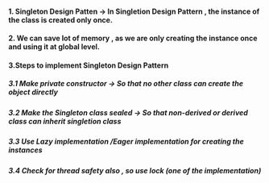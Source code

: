 
 #### 1. Singleton Design Patten -> In Singletion Design Pattern , the instance of the class is created only once.
 #### 2. We can save lot of memory , as we are only creating the instance once and using it at global level.
 #### 3.Steps to implement Singleton Design Pattern
   #####   3.1 Make private constructor -> So that no other class can create the object directly
   #####   3.2 Make the Singleton class sealed -> So that non-derived or derived class can inherit singletion class
   #####   3.3 Use Lazy implementation /Eager implementation for creating the instances
   #####   3.4 Check for thread safety also , so use lock (one of the implementation)
